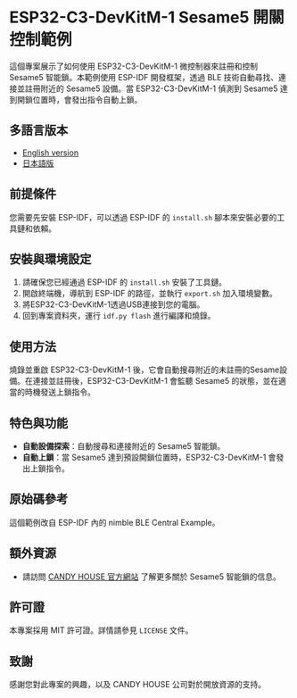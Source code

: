 # ESP32-C3-DevKitM-1 Sesame5 開關控制範例

這個專案展示了如何使用 ESP32-C3-DevKitM-1 微控制器來註冊和控制 Sesame5 智能鎖。本範例使用 ESP-IDF 開發框架，透過 BLE 技術自動尋找、連接並註冊附近的 Sesame5 設備。當 ESP32-C3-DevKitM-1 偵測到 Sesame5 達到開鎖位置時，會發出指令自動上鎖。

## 多語言版本
- [English version](README_EN.md)
- [日本語版](README_JP.md)

## 前提條件
您需要先安裝 ESP-IDF，可以透過 ESP-IDF 的 `install.sh` 腳本來安裝必要的工具鏈和依賴。

## 安裝與環境設定
1. 請確保您已經通過 ESP-IDF 的 `install.sh` 安裝了工具鏈。
2. 開啟終端機，導航到 ESP-IDF 的路徑，並執行 `export.sh` 加入環境變數。
3. 將ESP32-C3-DevKitM-1透過USB連接到您的電腦。
4. 回到專案資料夾，運行 `idf.py flash` 進行編譯和燒錄。

## 使用方法
燒錄並重啟 ESP32-C3-DevKitM-1 後，它會自動搜尋附近的未註冊的Sesame設備。在連接並註冊後，ESP32-C3-DevKitM-1 會監聽 Sesame5 的狀態，並在適當的時機發送上鎖指令。

## 特色與功能
- **自動設備探索**：自動搜尋和連接附近的 Sesame5 智能鎖。
- **自動上鎖**：當 Sesame5 達到預設開鎖位置時，ESP32-C3-DevKitM-1 會發出上鎖指令。

## 原始碼參考
這個範例改自 ESP-IDF 內的 nimble BLE Central Example。

## 額外資源
- 請訪問 [CANDY HOUSE 官方網站](https://jp.candyhouse.co/) 了解更多關於 Sesame5 智能鎖的信息。

## 許可證
本專案採用 MIT 許可證。詳情請參見 `LICENSE` 文件。

## 致謝
感謝您對此專案的興趣，以及 CANDY HOUSE 公司對於開放資源的支持。
